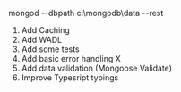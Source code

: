 mongod --dbpath c:\mongodb\data --rest

1. Add Caching 
2. Add WADL
3. Add some tests 
4. Add basic error handling X 
5. Add data validation (Mongoose Validate) 
6. Improve Typesript typings